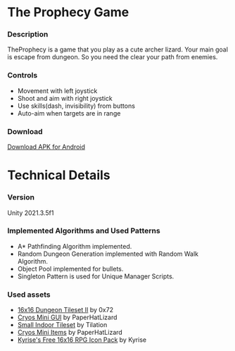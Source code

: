 # The Prophecy Game

### Description 
TheProphecy is a game that you play as a cute archer lizard. Your main goal is escape from dungeon. So you need the clear your path from enemies.

### Controls
- Movement with left joystick
- Shoot and aim with right joystick
- Use skills(dash, invisibility) from buttons
- Auto-aim when targets are in range

### Download
[Download APK for Android](https://github.com/etopuz/The-Prophecy/releases/tag/The_Prophecy_v0.2 "Second early release of the game")

# Technical Details

### Version
Unity 2021.3.5f1

### Implemented Algorithms and Used Patterns
- A* Pathfinding Algorithm implemented.
- Random Dungeon Generation implemented with Random Walk Algorithm.
- Object Pool implemented for bullets.
- Singleton Pattern is used for Unique Manager Scripts.

### Used assets
- [16x16 Dungeon Tileset II](https://0x72.itch.io/dungeontileset-ii) by 0x72
- [Cryos Mini GUI](https://paperhatlizard.itch.io/cryos-mini-gui) by PaperHatLizard
- [Small Indoor Tileset](https://tilation.itch.io/16x16-small-indoor-tileset) by Tilation
- [Cryos Mini Items](https://paperhatlizard.itch.io/cryos-mini-items) by PaperHatLizard
- [Kyrise's Free 16x16 RPG Icon Pack](https://kyrise.itch.io/kyrises-free-16x16-rpg-icon-pack) by Kyrise


